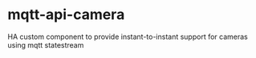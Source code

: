 # mqtt-api-camera
HA custom component to provide instant-to-instant support for cameras using mqtt statestream
